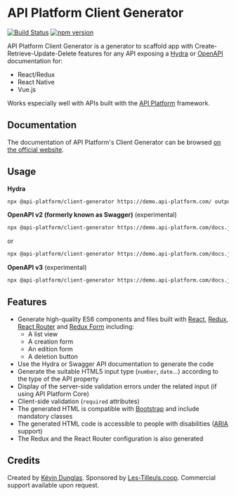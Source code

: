 # API Platform Client Generator

[![Build Status](https://travis-ci.org/api-platform/client-generator.svg?branch=master)](https://travis-ci.org/api-platform/client-generator)
[![npm version](https://badge.fury.io/js/%40api-platform%2Fclient-generator.svg)](https://badge.fury.io/js/%40api-platform%2Fclient-generator)

API Platform Client Generator is a generator to scaffold app with Create-Retrieve-Update-Delete features for any API exposing a [Hydra](http://www.hydra-cg.com/spec/latest/core/) or [OpenAPI](https://www.openapis.org/) documentation for:
 * React/Redux
 * React Native
 * Vue.js

Works especially well with APIs built with the [API Platform](https://api-platform.com) framework.

## Documentation

The documentation of API Platform's Client Generator can be browsed [on the official website](https://api-platform.com/docs/client-generator).

## Usage

**Hydra**
```sh
npx @api-platform/client-generator https://demo.api-platform.com/ output/ --resource Book
```

**OpenAPI v2 (formerly known as Swagger)** (experimental)
```sh
npx @api-platform/client-generator https://demo.api-platform.com/docs.json output/ --resource Book --format swagger
```

or

```sh
npx @api-platform/client-generator https://demo.api-platform.com/docs.json output/ --resource Book --format openapi2
```

**OpenAPI v3** (experimental)
```sh
npx @api-platform/client-generator https://demo.api-platform.com/docs.json?spec_version=3 output/ --resource Book --format openapi3
```

## Features

* Generate high-quality ES6 components and files built with [React](https://facebook.github.io/react/), [Redux](http://redux.js.org), [React Router](https://reacttraining.com/react-router/) and [Redux Form](http://redux-form.com/) including:
  * A list view
  * A creation form
  * An edition form
  * A deletion button
* Use the Hydra or Swagger API documentation to generate the code
* Generate the suitable HTML5 input type (`number`, `date`...) according to the type of the API property
* Display of the server-side validation errors under the related input (if using API Platform Core)
* Client-side validation (`required` attributes)
* The generated HTML is compatible with [Bootstrap](https://getbootstrap.com/) and include mandatory classes
* The generated HTML code is accessible to people with disabilities ([ARIA](https://www.w3.org/WAI/intro/aria) support)
* The Redux and the React Router configuration is also generated

## Credits

Created by [Kévin Dunglas](https://dunglas.fr). Sponsored by [Les-Tilleuls.coop](https://les-tilleuls.coop).
Commercial support available upon request.
